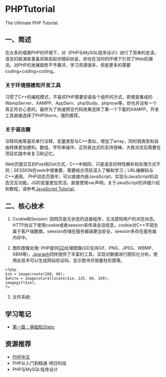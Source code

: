 # PHPTutorial
The Ultimate PHP Tutorial.

## 一、简述
在众多的唱衰PHP的环境下，对《PHP与MySQL程序设计》进行了简单的走读。语言的路演故事虽非跌宕起伏精彩纷呈，却也在当时的环境下引领了Web的潮流。对PHP的发展趋势不予置评，学习资源很多，但是更多的需要coding+coding+coding。

### 关于环境搭建和开发工具
习惯了C++的编程模式，不喜欢PHP需要安装各个组件的方式，即便是集成的WampServer、XAMPP、AppServ、phpStudy、phpnow等，却也并没有一个真正符合心意的。最终为了快速预览代码效果选择了第一个下载的XAMPP。开发工具直接选择了PHPStorm，强烈推荐。

### 关于语法糖
注释风格等喜欢单行注释，变量类型与C++类似，增加了array，同时弱类型和自由转换更加便利。数组、字符串操作、正则表达式的支持很棒，大致浏览后需要在项目实践中来复习和记忆。

Web页面交互的Post和Get方式，C++中相同，只是语言的特性解析和处理方式不同；SESSION在web中很重要，需要结合项目深入了解和学习；URL编解码与C++通用。
PHP动态页面中，可以直接内嵌JavaScript，实现与JavaScript的动态交互功能。JS的变量更加灵活，直接使用var声明。关于JavaScript的详细介绍和教程，请参考[JavaScript Tutorial](https://github.com/HowToStudy/JavaScriptTutorial)。

## 二、核心技术
1. Cookie和Session: 因网页是无状态的连接程序，无法感知用户的浏览状态。HTTP协议下使用cookie或者seesion来传递会话信息，cookie对C++不陌生属于客户端数据，seesion存储在服务器端更加安全，seesion多存在服务器内存中。

2. 图形图像处理: PHP提供[GD](http://www.boutell.com/gd)处理图像(GD支持Gif、PNG、JPEG、WBMP、XBM等)，[Jpgraph](http://www.aditus.nu/jpgraph/)同样提供了丰富的工具，实现对数据进行图形化分析。使用此技术可以生成网站验证码，显示图书月销量柱形图等。
```
<?php
$im = imagecreate(200, 60);
$white = imagecolorallocate($im, 225, 66, 159);
imagegif($im);
?>
```
3. 文件系统: 


## 学习笔记
* [第一篇：基础知识abc](01_abc.php)



## 资源推荐
* [PHP中文](https://www.php.cn/)
* PHP从入门到精通-明日科技
* PHP与MySQL程序设计
